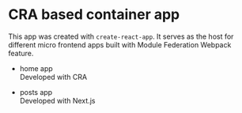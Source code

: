 # CRA based container app

This app was created with `create-react-app`. It serves as the host for
different micro frontend apps built with Module Federation Webpack feature.

- home app\
	Developed with CRA

- posts app\
	Developed with Next.js